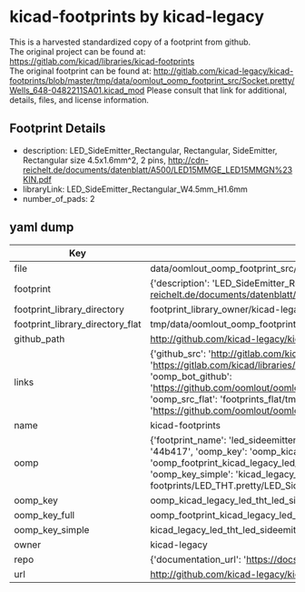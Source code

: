 # kicad-footprints by kicad-legacy  
This is a harvested standardized copy of a footprint from github.  
The original project can be found at:  
https://gitlab.com/kicad/libraries/kicad-footprints  
The original footprint can be found at:
http://gitlab.com/kicad-legacy/kicad-footprints/blob/master/tmp/data/oomlout_oomp_footprint_src/Socket.pretty/Wells_648-0482211SA01.kicad_mod
Please consult that link for additional, details, files, and license information.  
## Footprint Details
* description: LED_SideEmitter_Rectangular, Rectangular, SideEmitter,  Rectangular size 4.5x1.6mm^2, 2 pins, http://cdn-reichelt.de/documents/datenblatt/A500/LED15MMGE_LED15MMGN%23KIN.pdf  
* libraryLink: LED_SideEmitter_Rectangular_W4.5mm_H1.6mm  
* number_of_pads: 2  
## yaml dump  
| Key | Value |  
| --- | --- |  
| file | data/oomlout_oomp_footprint_src/kicad-footprints/LED_THT.pretty/LED_SideEmitter_Rectangular_W4.5mm_H1.6mm.kicad_mod |  
| footprint | {'description': 'LED_SideEmitter_Rectangular, Rectangular, SideEmitter,  Rectangular size 4.5x1.6mm^2, 2 pins, http://cdn-reichelt.de/documents/datenblatt/A500/LED15MMGE_LED15MMGN%23KIN.pdf', 'libraryLink': 'LED_SideEmitter_Rectangular_W4.5mm_H1.6mm', 'number_of_pads': 2} |  
| footprint_library_directory | footprint_library_owner/kicad-legacy_kicad-footprints |  
| footprint_library_directory_flat | tmp/data/oomlout_oomp_footprint_src/footprints_flat/kicad_legacy_led_tht_led_sideemitter_rectangular_w4_5mm_h1_6mm/working |  
| github_path | http://github.com/kicad-legacy/kicad-footprints/blob/master/tmp/data/oomlout_oomp_footprint_src/LED_THT.pretty/LED_SideEmitter_Rectangular_W4.5mm_H1.6mm.kicad_mod |  
| links | {'github_src': 'http://gitlab.com/kicad-legacy/kicad-footprints/blob/master/tmp/data/oomlout_oomp_footprint_src/Socket.pretty/Wells_648-0482211SA01.kicad_mod', 'github_src_repo': 'https://gitlab.com/kicad/libraries/kicad-footprints', 'oomp_bot': 'tmp/data/oomlout_oomp_footprint_src/footprints/kicad_legacy_led_tht_led_sideemitter_rectangular_w4_5mm_h1_6mm/working', 'oomp_bot_github': 'https://github.com/oomlout/oomlout_oomp_footprint_bot/tree/main/tmp/data/oomlout_oomp_footprint_src/footprints/kicad_legacy_led_tht_led_sideemitter_rectangular_w4_5mm_h1_6mm/working', 'oomp_src_flat': 'footprints_flat/tmp/data/oomlout_oomp_footprint_src/footprints_flat/kicad_legacy_led_tht_led_sideemitter_rectangular_w4_5mm_h1_6mm/working', 'oomp_src_flat_github': 'https://github.com/oomlout/oomlout_oomp_footprint_src/tree/main/tmp/data/oomlout_oomp_footprint_src/footprints_flat/kicad_legacy_led_tht_led_sideemitter_rectangular_w4_5mm_h1_6mm/working'} |  
| name | kicad-footprints |  
| oomp | {'footprint_name': 'led_sideemitter_rectangular_w4_5mm_h1_6mm', 'library_name': 'led_tht', 'md5': '44b4178fcc25d081beb2cff56b873c4c', 'md5_10': '44b4178fcc', 'md5_5': '44b41', 'md5_6': '44b417', 'oomp_key': 'oomp_kicad_legacy_led_tht_led_sideemitter_rectangular_w4_5mm_h1_6mm', 'oomp_key_extra': 'oomp_footprint_kicad_legacy_led_tht_led_sideemitter_rectangular_w4_5mm_h1_6mm', 'oomp_key_full': 'oomp_footprint_kicad_legacy_led_tht_led_sideemitter_rectangular_w4_5mm_h1_6mm_44b417', 'oomp_key_simple': 'kicad_legacy_led_tht_led_sideemitter_rectangular_w4_5mm_h1_6mm', 'original_filename': 'data/oomlout_oomp_footprint_src/kicad-footprints/LED_THT.pretty/LED_SideEmitter_Rectangular_W4.5mm_H1.6mm.kicad_mod', 'owner_name': 'kicad_legacy'} |  
| oomp_key | oomp_kicad_legacy_led_tht_led_sideemitter_rectangular_w4_5mm_h1_6mm |  
| oomp_key_full | oomp_footprint_kicad_legacy_led_tht_led_sideemitter_rectangular_w4_5mm_h1_6mm |  
| oomp_key_simple | kicad_legacy_led_tht_led_sideemitter_rectangular_w4_5mm_h1_6mm |  
| owner | kicad-legacy |  
| repo | {'documentation_url': 'https://docs.github.com/rest/repos/repos#get-a-repository', 'message': 'Not Found'} |  
| url | http://github.com/kicad-legacy/kicad-footprints |  

